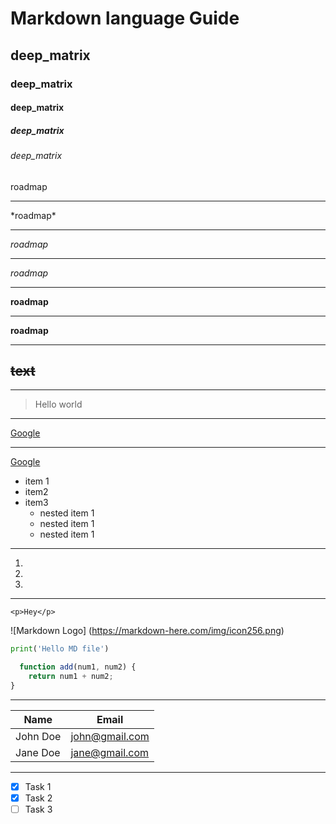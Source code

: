# Markdown language Guide
## deep_matrix
### deep_matrix
#### deep_matrix
##### deep_matrix
###### deep_matrix
roadmap
___
\*roadmap\*
___
*roadmap*
___
_roadmap_
___
**roadmap**
___
__roadmap__
___
~~text~~
---
___
>Hello world
___
[Google](https://google.com/)
___
[Google](https://google.com/
"google")
* item 1
* item2
* item3
  * nested item 1
  * nested item 1
  * nested item 1
 ---
 1.
 1.
 1.
 ---
 `<p>Hey</p>`
 
 ![Markdown Logo]
 (https://markdown-here.com/img/icon256.png)

```python
print('Hello MD file')
```

```javascript
  function add(num1, num2) {
    return num1 + num2;
}
```
---

| Name     | Email                |
|----------|----------------------|
| John Doe | john@gmail.com       |
| Jane Doe | jane@gmail.com       |

___
* [X] Task 1
* [X] Task 2
* [ ] Task 3
